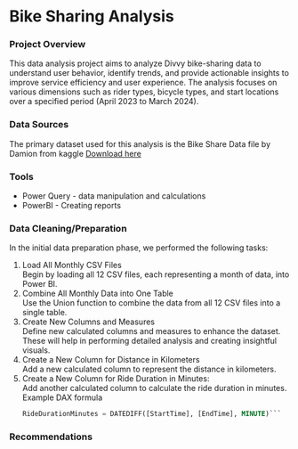 # Bike Sharing Analysis

### Project Overview

This data analysis project aims to analyze Divvy bike-sharing data to understand user behavior, identify trends, and provide actionable insights to improve service efficiency and user experience. The analysis focuses on various dimensions such as rider types, bicycle types, and start locations over a specified period (April 2023 to March 2024).

### Data Sources

The primary dataset used for this analysis is the Bike Share Data file by Damion from kaggle [Download here](https://www.kaggle.com/datasets/derescio/bike-share-data)

### Tools
- Power Query - data manipulation and calculations
- PowerBI - Creating reports

### Data Cleaning/Preparation
In the initial data preparation phase, we performed the following tasks:
1. Load All Monthly CSV Files                                                                                         
   Begin by loading all 12 CSV files, each representing a month of data, into Power BI.
2. Combine All Monthly Data into One Table                              
   Use the Union function to combine the data from all 12 CSV files into a single table.
3. Create New Columns and Measures           
   Define new calculated columns and measures to enhance the dataset. These will help in performing detailed analysis and creating insightful visuals.
4. Create a New Column for Distance in Kilometers        
   Add a new calculated column to represent the distance in kilometers.
5. Create a New Column for Ride Duration in Minutes:        
   Add another calculated column to calculate the ride duration in minutes. Example DAX formula
   ```sql
   RideDurationMinutes = DATEDIFF([StartTime], [EndTime], MINUTE)```


### Recommendations

